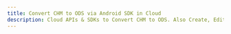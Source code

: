 ---title: Convert CHM to ODS via Android SDK in Clouddescription: Cloud APIs & SDKs to Convert CHM to ODS. Also Create, Edit & Render Microsoft Word & OpenOffice documents in the Cloud.---